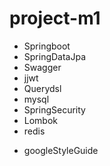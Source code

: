 # project-m1

- Springboot
- SpringDataJpa
- Swagger
- jjwt
- Querydsl
- mysql
- SpringSecurity
- Lombok
- redis

+ googleStyleGuide
